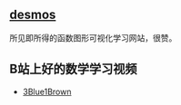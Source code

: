 ## [desmos](https://www.desmos.com/)  
所见即所得的函数图形可视化学习网站，很赞。

## B站上好的数学学习视频  
- [3Blue1Brown](https://space.bilibili.com/88461692/#/)